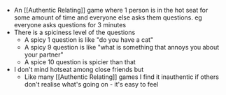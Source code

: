 - An [[Authentic Relating]] game where 1 person is in the hot seat for some amount of time and everyone else asks them questions. eg everyone asks questions for 3 minutes
- There is a spiciness level of the questions
	- A spicy 1 question is like "do you have a cat"
	- A spicy 9 question is like "what is something that annoys you about your partner"
	- A spice 10 question is spicier than that
- I don't mind hotseat among close friends but
	- Like many [[Authentic Relating]] games I find it inauthentic if others don't realise what's going on - it's easy to feel